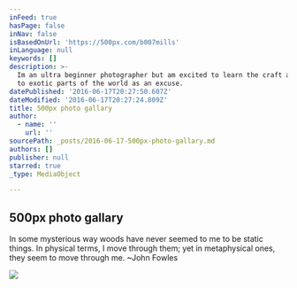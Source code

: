 ```yaml
---
inFeed: true
hasPage: false
inNav: false
isBasedOnUrl: 'https://500px.com/b007mills'
inLanguage: null
keywords: []
description: >-
  Im an ultra beginner photographer but am excited to learn the craft and travel
  to exotic parts of the world as an excuse.
datePublished: '2016-06-17T20:27:50.607Z'
dateModified: '2016-06-17T20:27:24.809Z'
title: 500px photo gallary
author:
  - name: ''
    url: ''
sourcePath: _posts/2016-06-17-500px-photo-gallary.md
authors: []
publisher: null
starred: true
_type: MediaObject

---
```

<article style=""><h1>500px photo gallary</h1><p>In some mysterious way woods have never seemed to me to be static things. In physical terms, I move through them; yet in metaphysical ones, they seem to move through me. ~John Fowles</p><img src="https://imgflo.herokuapp.com/graph/vahj1ThiexotieMo/319e2a6e87f20e8b13715f414ab92e36/noop?input=https%3A%2F%2Fdrscdn.500px.org%2Fphoto%2F156502153%2Fm%253D1170%2Fe57cf1aba9d21fb8da5ba6356f707a24" /></article>